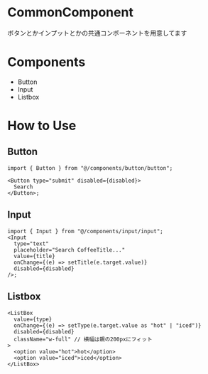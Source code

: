 # CommonComponent

ボタンとかインプットとかの共通コンポーネントを用意してます

# Components

- Button
- Input
- Listbox

# How to Use

## Button

```tsx
import { Button } from "@/components/button/button";

<Button type="submit" disabled={disabled}>
  Search
</Button>;
```

## Input

```tsx
import { Input } from "@/components/input/input";
<Input
  type="text"
  placeholder="Search CoffeeTitle..."
  value={title}
  onChange={(e) => setTitle(e.target.value)}
  disabled={disabled}
/>;
```

## Listbox

```tsx
<ListBox
  value={type}
  onChange={(e) => setType(e.target.value as "hot" | "iced")}
  disabled={disabled}
  className="w-full" // 横幅は親の200pxにフィット
>
  <option value="hot">hot</option>
  <option value="iced">iced</option>
</ListBox>
```
